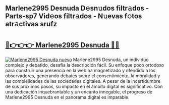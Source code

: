 ## Marlene2995 Desnuda D𝚎sn𝚞dos filtr𝚊dos - Parts-sp7 Vid𝚎os filtr𝚊dos - N𝚞evas f𝚘tos atr𝚊ctivas srufz

# <h2><a href="http://mb1jx23.tromn.icu/?c=Marlene2995+Desnuda">🔗👉👉👉 Marlene2995 Desnuda 🔗🔗</a></h2>

[![Marlene2995 Desnuda nuevo](https://i.imgur.com/pEAQMta.gif)](http://mb1jx23.tromn.icu/?c=Marlene2995+Desnuda)
Marlene2995 Desnuda, un individuo complejo y debatido, desafía la descripción fácil. Su enfoque poco ortodoxo para construir una presencia en la web ha magnetizado y ofendido a los observadores, generando debates sobre el consentimiento, la moralidad y las complejidades de las sociedades digitales. A pesar de la incertidumbre de sus próximos pasos, su impacto en el ámbito digital es significativo. Con una dedicación inquebrantable y un encanto innegable, el progreso de Marlene2995 Desnuda en el panorama digital es imparable.
